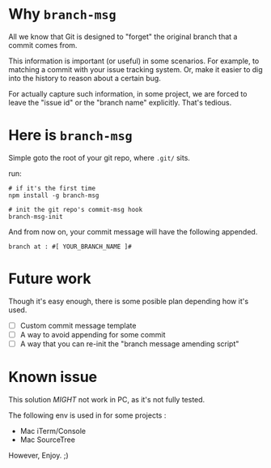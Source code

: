 # Why `branch-msg`

All we know that Git is designed to "forget" the original branch that a commit comes from.

This information is important (or useful) in some scenarios. For example, to matching a commit with your issue tracking system. Or, make it easier to dig into the history to reason about a certain bug.

For actually capture such information, in some project, we are forced to leave the "issue id" or the "branch name" explicitly. That's tedious.

# Here is `branch-msg`

Simple goto the root of your git repo, where `.git/` sits.

run:

```
# if it's the first time
npm install -g branch-msg

# init the git repo's commit-msg hook
branch-msg-init
```

And from now on, your commit message will have the following appended.

```
branch at : #[ YOUR_BRANCH_NAME ]#
```

# Future work

Though it's easy enough, there is some posible plan depending how it's used.

- [ ] Custom commit message template
- [ ] A way to avoid appending for some commit
- [ ] A way that you can re-init the "branch message amending script"

# Known issue

This solution *MIGHT* not work in PC, as it's not fully tested.

The following env is used in for some projects :

- Mac iTerm/Console
- Mac SourceTree

However, Enjoy. ;)

